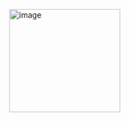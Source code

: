 <img width="201" height="187" alt="image" src="https://github.com/user-attachments/assets/95c84a1e-da97-428a-a8a6-34f3ae2e866c" />
